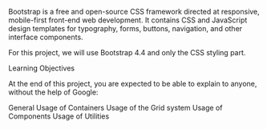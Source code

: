 Bootstrap is a free and open-source CSS framework directed at responsive, mobile-first front-end web development. It contains CSS and JavaScript design templates for typography, forms, buttons, navigation, and other interface components.

For this project, we will use Bootstrap 4.4 and only the CSS styling part.

Learning Objectives

At the end of this project, you are expected to be able to explain to anyone, without the help of Google:

General
Usage of Containers
Usage of the Grid system
Usage of Components
Usage of Utilities